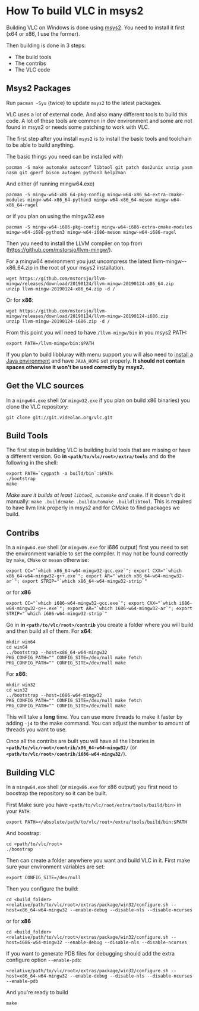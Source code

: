 # How To build VLC in msys2

Building VLC on Windows is done using [msys2](http://www.msys2.org/). You need to install it first (x64 or x86, I use the former).

Then building is done in 3 steps:
* The build tools
* The contribs
* The VLC code

## Msys2 Packages

Run `pacman -Syu` (twice) to update `msys2` to the latest packages.

VLC uses a lot of external code. And also many different tools to build this code. A lot of these tools are common in dev environment and some are not found in msys2 or needs some patching to work with VLC.

The first step after you install `msys2` is to install the basic tools and toolchain to be able to build anything.

The basic things you need can be installed with
```
pacman -S make automake autoconf libtool git patch dos2unix unzip yasm nasm git gperf bison autogen python3 help2man
```
And either (if running mingw64.exe)
```
pacman -S mingw-w64-x86_64-pkg-config mingw-w64-x86_64-extra-cmake-modules mingw-w64-x86_64-python3 mingw-w64-x86_64-meson mingw-w64-x86_64-ragel
```
or if you plan on using the mingw32.exe
```
pacman -S mingw-w64-i686-pkg-config mingw-w64-i686-extra-cmake-modules mingw-w64-i686-python3 mingw-w64-i686-meson mingw-w64-i686-ragel
```

Then you need to install the LLVM compiler on top from (https://github.com/mstorsjo/llvm-mingw/).

For a mingw64 environment you just uncompress the latest llvm-mingw-<date>-x86_64.zip in the root of your msys2 installation.
```
wget https://github.com/mstorsjo/llvm-mingw/releases/download/20190124/llvm-mingw-20190124-x86_64.zip
unzip llvm-mingw-20190124-x86_64.zip -d /
```
Or for **x86**:
```
wget https://github.com/mstorsjo/llvm-mingw/releases/download/20190124/llvm-mingw-20190124-i686.zip
unzip llvm-mingw-20190124-i686.zip -d /
```

From this point you will need to have `/llvm-mingw/bin` in you msys2 PATH:
```
export PATH=/llvm-mingw/bin:$PATH
```

If you plan to build libbluray with menu support you will also need to [install a Java environment](http://jdk.java.net/java-se-ri/8) and have `JAVA_HOME` set properly. **It should not contain spaces otherwise it won't be used correctly by msys2.**

## Get the VLC sources

In a `mingw64.exe` shell (or `mingw32.exe` if you plan on build x86 binaries) you clone the VLC repository:
```
git clone git://git.videolan.org/vlc.git
```

## Build Tools

The first step in building VLC is building build tools that are  missing or have a different version. Go **in `<path/to/vlc/root>/extra/tools`** and do the following in the shell:
```
export PATH=`cygpath -a build/bin`:$PATH
./bootstrap
make
```

*Make sure it builds at least `libtool`, `automake` and `cmake`*. If it doesn't do it manually: `make .buildcmake .buildautomake .buildlibtool`. This is required to have llvm link properly in msys2 and for CMake to find packages we build.


## Contribs

In a `mingw64.exe` shell (or `mingw86.exe` for i686 output) first you need to set the environment variable to set the compiler. It may not be found correctly by `make`, `CMake` or `meson` otherwise:
```
export CC="`which x86_64-w64-mingw32-gcc.exe`"; export CXX="`which x86_64-w64-mingw32-g++.exe`"; export AR="`which x86_64-w64-mingw32-ar`"; export STRIP="`which x86_64-w64-mingw32-strip`"
```
or for **x86**
```
export CC="`which i686-w64-mingw32-gcc.exe`"; export CXX="`which i686-w64-mingw32-g++.exe`"; export AR="`which i686-w64-mingw32-ar`"; export STRIP="`which i686-w64-mingw32-strip`"
```


Go in **in `<path/to/vlc/root>/contrib`** you create a folder where you will build and then build all of them. For **x64**:
```
mkdir win64
cd win64
../bootstrap --host=x86_64-w64-mingw32
PKG_CONFIG_PATH="" CONFIG_SITE=/dev/null make fetch
PKG_CONFIG_PATH="" CONFIG_SITE=/dev/null make
```

For **x86**:
```
mkdir win32
cd win32
../bootstrap --host=i686-w64-mingw32
PKG_CONFIG_PATH="" CONFIG_SITE=/dev/null make fetch
PKG_CONFIG_PATH="" CONFIG_SITE=/dev/null make
```

This will take a **long** time. You can use more threads to make it faster by adding `-j4` to the make command. You can adjust the number to amount of threads you want to use.

Once all the contribs are built you will have all the libraries in **`<path/to/vlc/root>/contrib/x86_64-w64-mingw32/`** (or **`<path/to/vlc/root>/contrib/i686-w64-mingw32/`**).


## Building VLC

In a `mingw64.exe` shell (or `mingw86.exe` for x86 output) you first need to boostrap the repository so it can be built. 

First Make sure you have `<path/to/vlc/root/extra/tools/build/bin>` in your `PATH`:
```
export PATH=</absolute/path/to/vlc/root>/extra/tools/build/bin:$PATH
```

And boostrap:

```
cd <path/to/vlc/root>
./boostrap
```

Then can create a folder anywhere you want and build VLC in it. First make sure your environment variables are set:
```
export CONFIG_SITE=/dev/null
```

Then you configure the build:
```
cd <build_folder>
<relative/path/to/vlc/root>/extras/package/win32/configure.sh --host=x86_64-w64-mingw32 --enable-debug --disable-nls --disable-ncurses
```
or for **x86**
```
cd <build_folder>
<relative/path/to/vlc/root>/extras/package/win32/configure.sh --host=i686-w64-mingw32 --enable-debug --disable-nls --disable-ncurses
```

If you want to generate PDB files for debugging should add the extra configure option `--enable-pdb`:
```
<relative/path/to/vlc/root>/extras/package/win32/configure.sh --host=x86_64-w64-mingw32 --enable-debug --disable-nls --disable-ncurses --enable-pdb
```

And you're ready to build
```
make
```

